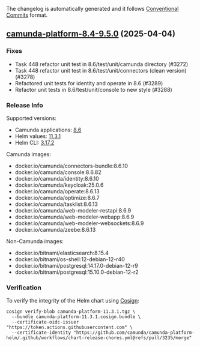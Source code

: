 The changelog is automatically generated and it follows [Conventional Commits](https://www.conventionalcommits.org/en/v1.0.0/) format.

## [camunda-platform-8.4-9.5.0](https://github.com/camunda/camunda-platform-helm/releases/tag/camunda-platform-8.4-9.5.0) (2025-04-04)

### Fixes

- Task 448 refactor unit test in 8.6/test/unit/camunda directory (#3272)
- Task 448 refactor unit test in 8.6/test/unit/connectors (clean version) (#3278)
- Refactored unit tests for identity and operate in 8.6 (#3289)
- Refactor unit tests in 8.6/test/unit/console to new style (#3288)

<!-- generated by git-cliff -->
### Release Info

Supported versions:

- Camunda applications: [8.6](https://github.com/camunda/camunda-platform/releases?q=tag%3A8.6&expanded=true)
- Helm values: [11.3.1](https://artifacthub.io/packages/helm/camunda/camunda-platform/11.3.1#parameters)
- Helm CLI: [3.17.2](https://github.com/helm/helm/releases/tag/v3.17.2)

Camunda images:

- docker.io/camunda/connectors-bundle:8.6.10
- docker.io/camunda/console:8.6.82
- docker.io/camunda/identity:8.6.10
- docker.io/camunda/keycloak:25.0.6
- docker.io/camunda/operate:8.6.13
- docker.io/camunda/optimize:8.6.7
- docker.io/camunda/tasklist:8.6.13
- docker.io/camunda/web-modeler-restapi:8.6.9
- docker.io/camunda/web-modeler-webapp:8.6.9
- docker.io/camunda/web-modeler-websockets:8.6.9
- docker.io/camunda/zeebe:8.6.13

Non-Camunda images:

- docker.io/bitnami/elasticsearch:8.15.4
- docker.io/bitnami/os-shell:12-debian-12-r40
- docker.io/bitnami/postgresql:14.17.0-debian-12-r9
- docker.io/bitnami/postgresql:15.10.0-debian-12-r2

### Verification

To verify the integrity of the Helm chart using [Cosign](https://docs.sigstore.dev/signing/quickstart/):

```shell
cosign verify-blob camunda-platform-11.3.1.tgz \
  --bundle camunda-platform-11.3.1.cosign.bundle \
  --certificate-oidc-issuer "https://token.actions.githubusercontent.com" \
  --certificate-identity "https://github.com/camunda/camunda-platform-helm/.github/workflows/chart-release-chores.yml@refs/pull/3235/merge"
```
